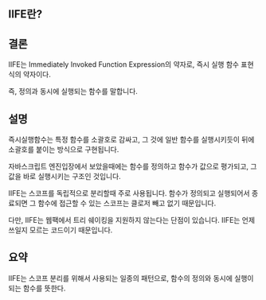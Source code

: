 ## IIFE란?

## 결론

IIFE는 Immediately Invoked Function Expression의 약자로,
즉시 실행 함수 표현식의 약자이다.

즉, 정의과 동시에 실행되는 함수를 말합니다.

## 설명

즉시실행함수는 특정 함수를 소괄호로 감싸고, 그 것에 일반 함수를 실행시키듯이 뒤에 소괄호를 붙이는 방식으로 구현됩니다.

자바스크립트 엔진입장에서 보았을때에는 함수를 정의하고 함수가 값으로 평가되고, 그 값을 바로 실행시키는 구조인 것입니다.

IIFE는 스코프를 독립적으로 분리할때 주로 사용됩니다.
함수가 정의되고 실행되어서 종료되면 그 함수에 접근할 수 있는 스코프는 클로저 빼고 없기 때문입니다.

다만, IIFE는 웹팩에서 트리 쉐이킹을 지원하지 않는다는 단점이 있습니다.
IIFE는 언제 쓰일지 모르는 코드이기 때문입니다.

## 요약

IIFE는 스코프 분리를 위해서 사용되는 일종의 패턴으로, 함수의 정의와 동시에 실행이 되는 함수를 뜻한다.
